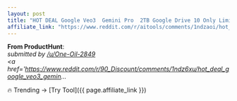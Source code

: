 ```yaml
---
layout: post
title: "HOT DEAL Google Veo3  Gemini Pro  2TB Google Drive 10 Only Limited Time Off"
affiliate_link: "https://www.reddit.com/r/aitools/comments/1ndzaoi/hot_deal_google_veo3_gemini_pro_2tb_google_drive/?ref=autoverse&utm_source=autoverse"
---
```


**From ProductHunt**:  
*&#32; submitted by &#32; <a href='https://www.reddit.com/user/One-Oil-2849'> /u/One-Oil-2849 </a> <br /> <span><a href='https://www.reddit.com/r/90_Discount/comments/1ndz6xu/hot_deal_google_veo3_gemin...*

🔥 Trending → [Try Tool]({{ page.affiliate_link }})  

